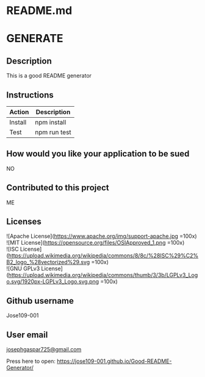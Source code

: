 # README.md
# GENERATE

## Description
This is a good README generator

## Instructions
|Action|Description
|-|-|
|Install|npm install
|Test|npm run test

## How would you like your application to be sued
NO

## Contributed to this project
ME

## Licenses
![Apache License](https://www.apache.org/img/support-apache.jpg =100x)     
![MIT License](https://opensource.org/files/OSIApproved_1.png =100x)  
![ISC License](https://upload.wikimedia.org/wikipedia/commons/8/8c/%28ISC%29%C2%B2_logo_%28vectorized%29.svg =100x)          
![GNU GPLv3 License](https://upload.wikimedia.org/wikipedia/commons/thumb/3/3b/LGPLv3_Logo.svg/1920px-LGPLv3_Logo.svg.png =100x)     


## Github username
Jose109-001

## User email
josephgaspar725@gmail.com


Press here to open: https://jose109-001.github.io/Good-README-Generator/
